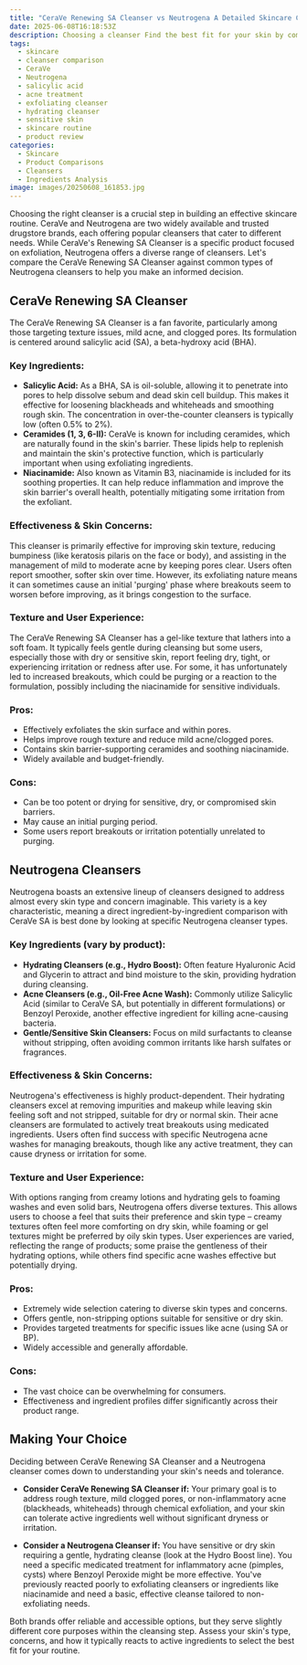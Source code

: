 ```yaml
---
title: "CeraVe Renewing SA Cleanser vs Neutrogena A Detailed Skincare Comparison"
date: 2025-06-08T16:18:53Z
description: Choosing a cleanser Find the best fit for your skin by comparing CeraVe Renewing SA Cleanser and Neutrogena cleansers Detailed look at ingredients, benefits, and user experience.
tags:
  - skincare
  - cleanser comparison
  - CeraVe
  - Neutrogena
  - salicylic acid
  - acne treatment
  - exfoliating cleanser
  - hydrating cleanser
  - sensitive skin
  - skincare routine
  - product review
categories:
  - Skincare
  - Product Comparisons
  - Cleansers
  - Ingredients Analysis
image: images/20250608_161853.jpg
---
```


Choosing the right cleanser is a crucial step in building an effective skincare routine. CeraVe and Neutrogena are two widely available and trusted drugstore brands, each offering popular cleansers that cater to different needs. While CeraVe's Renewing SA Cleanser is a specific product focused on exfoliation, Neutrogena offers a diverse range of cleansers. Let's compare the CeraVe Renewing SA Cleanser against common types of Neutrogena cleansers to help you make an informed decision.

## CeraVe Renewing SA Cleanser

The CeraVe Renewing SA Cleanser is a fan favorite, particularly among those targeting texture issues, mild acne, and clogged pores. Its formulation is centered around salicylic acid (SA), a beta-hydroxy acid (BHA).

### Key Ingredients:

*   **Salicylic Acid:** As a BHA, SA is oil-soluble, allowing it to penetrate into pores to help dissolve sebum and dead skin cell buildup. This makes it effective for loosening blackheads and whiteheads and smoothing rough skin. The concentration in over-the-counter cleansers is typically low (often 0.5% to 2%).
*   **Ceramides (1, 3, 6-II):** CeraVe is known for including ceramides, which are naturally found in the skin's barrier. These lipids help to replenish and maintain the skin's protective function, which is particularly important when using exfoliating ingredients.
*   **Niacinamide:** Also known as Vitamin B3, niacinamide is included for its soothing properties. It can help reduce inflammation and improve the skin barrier's overall health, potentially mitigating some irritation from the exfoliant.

### Effectiveness & Skin Concerns:

This cleanser is primarily effective for improving skin texture, reducing bumpiness (like keratosis pilaris on the face or body), and assisting in the management of mild to moderate acne by keeping pores clear. Users often report smoother, softer skin over time. However, its exfoliating nature means it can sometimes cause an initial 'purging' phase where breakouts seem to worsen before improving, as it brings congestion to the surface.

### Texture and User Experience:

The CeraVe Renewing SA Cleanser has a gel-like texture that lathers into a soft foam. It typically feels gentle during cleansing but some users, especially those with dry or sensitive skin, report feeling dry, tight, or experiencing irritation or redness after use. For some, it has unfortunately led to increased breakouts, which could be purging or a reaction to the formulation, possibly including the niacinamide for sensitive individuals.

### Pros:

*   Effectively exfoliates the skin surface and within pores.
*   Helps improve rough texture and reduce mild acne/clogged pores.
*   Contains skin barrier-supporting ceramides and soothing niacinamide.
*   Widely available and budget-friendly.

### Cons:

*   Can be too potent or drying for sensitive, dry, or compromised skin barriers.
*   May cause an initial purging period.
*   Some users report breakouts or irritation potentially unrelated to purging.

## Neutrogena Cleansers

Neutrogena boasts an extensive lineup of cleansers designed to address almost every skin type and concern imaginable. This variety is a key characteristic, meaning a direct ingredient-by-ingredient comparison with CeraVe SA is best done by looking at specific Neutrogena cleanser types.

### Key Ingredients (vary by product):

*   **Hydrating Cleansers (e.g., Hydro Boost):** Often feature Hyaluronic Acid and Glycerin to attract and bind moisture to the skin, providing hydration during cleansing.
*   **Acne Cleansers (e.g., Oil-Free Acne Wash):** Commonly utilize Salicylic Acid (similar to CeraVe SA, but potentially in different formulations) or Benzoyl Peroxide, another effective ingredient for killing acne-causing bacteria.
*   **Gentle/Sensitive Skin Cleansers:** Focus on mild surfactants to cleanse without stripping, often avoiding common irritants like harsh sulfates or fragrances.

### Effectiveness & Skin Concerns:

Neutrogena's effectiveness is highly product-dependent. Their hydrating cleansers excel at removing impurities and makeup while leaving skin feeling soft and not stripped, suitable for dry or normal skin. Their acne cleansers are formulated to actively treat breakouts using medicated ingredients. Users often find success with specific Neutrogena acne washes for managing breakouts, though like any active treatment, they can cause dryness or irritation for some.

### Texture and User Experience:

With options ranging from creamy lotions and hydrating gels to foaming washes and even solid bars, Neutrogena offers diverse textures. This allows users to choose a feel that suits their preference and skin type – creamy textures often feel more comforting on dry skin, while foaming or gel textures might be preferred by oily skin types. User experiences are varied, reflecting the range of products; some praise the gentleness of their hydrating options, while others find specific acne washes effective but potentially drying.

### Pros:

*   Extremely wide selection catering to diverse skin types and concerns.
*   Offers gentle, non-stripping options suitable for sensitive or dry skin.
*   Provides targeted treatments for specific issues like acne (using SA or BP).
*   Widely accessible and generally affordable.

### Cons:

*   The vast choice can be overwhelming for consumers.
*   Effectiveness and ingredient profiles differ significantly across their product range.

## Making Your Choice

Deciding between CeraVe Renewing SA Cleanser and a Neutrogena cleanser comes down to understanding your skin's needs and tolerance.

*   **Consider CeraVe Renewing SA Cleanser if:** Your primary goal is to address rough texture, mild clogged pores, or non-inflammatory acne (blackheads, whiteheads) through chemical exfoliation, and your skin can tolerate active ingredients well without significant dryness or irritation.

*   **Consider a Neutrogena Cleanser if:** You have sensitive or dry skin requiring a gentle, hydrating cleanse (look at the Hydro Boost line). You need a specific medicated treatment for inflammatory acne (pimples, cysts) where Benzoyl Peroxide might be more effective. You've previously reacted poorly to exfoliating cleansers or ingredients like niacinamide and need a basic, effective cleanse tailored to non-exfoliating needs.

Both brands offer reliable and accessible options, but they serve slightly different core purposes within the cleansing step. Assess your skin's type, concerns, and how it typically reacts to active ingredients to select the best fit for your routine.

